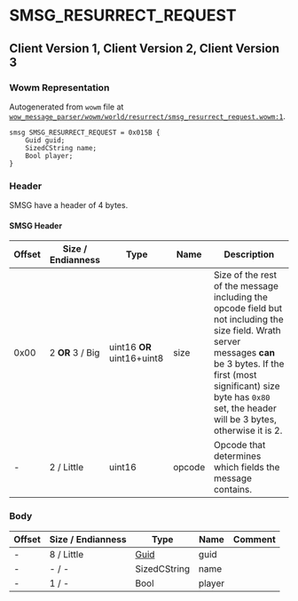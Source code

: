 # SMSG_RESURRECT_REQUEST

## Client Version 1, Client Version 2, Client Version 3

### Wowm Representation

Autogenerated from `wowm` file at [`wow_message_parser/wowm/world/resurrect/smsg_resurrect_request.wowm:1`](https://github.com/gtker/wow_messages/tree/main/wow_message_parser/wowm/world/resurrect/smsg_resurrect_request.wowm#L1).
```rust,ignore
smsg SMSG_RESURRECT_REQUEST = 0x015B {
    Guid guid;
    SizedCString name;
    Bool player;
}
```
### Header

SMSG have a header of 4 bytes.

#### SMSG Header

| Offset | Size / Endianness | Type   | Name   | Description |
| ------ | ----------------- | ------ | ------ | ----------- |
| 0x00   | 2 **OR** 3 / Big           | uint16 **OR** uint16+uint8 | size | Size of the rest of the message including the opcode field but not including the size field. Wrath server messages **can** be 3 bytes. If the first (most significant) size byte has `0x80` set, the header will be 3 bytes, otherwise it is 2.|
| -      | 2 / Little| uint16 | opcode | Opcode that determines which fields the message contains. |

### Body

| Offset | Size / Endianness | Type | Name | Comment |
| ------ | ----------------- | ---- | ---- | ------- |
| - | 8 / Little | [Guid](../types/packed-guid.md) | guid |  |
| - | - / - | SizedCString | name |  |
| - | 1 / - | Bool | player |  |

